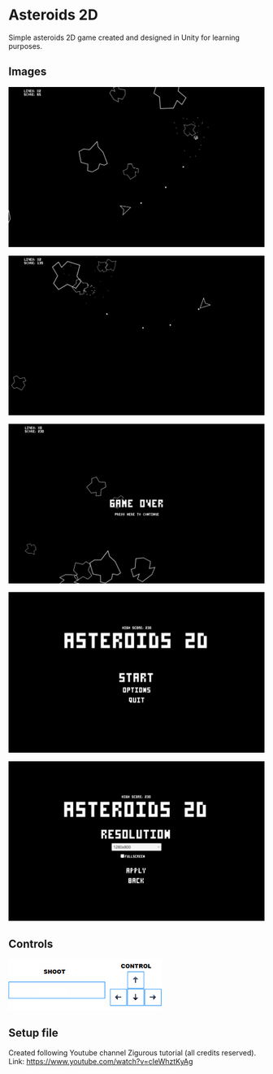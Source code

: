 # Asteroids 2D

Simple asteroids 2D game created and designed in Unity for learning purposes. 

## Images

![Gameplay1](https://github.com/ykupas/asteroids_2d/blob/main/images/Gameplay1.png)

![Gameplay2](https://github.com/ykupas/asteroids_2d/blob/main/images/Gameplay2.png)

![Game Over](https://github.com/ykupas/asteroids_2d/blob/main/images/Gameover.png)

![MainMenu](https://github.com/ykupas/asteroids_2d/blob/main/images/MainMenu.png)

![Options](https://github.com/ykupas/asteroids_2d/blob/main/images/Options.png)

## Controls

![Controls](https://github.com/ykupas/asteroids_2d/blob/main/images/Controls.png)

## Setup file

Created following Youtube channel Zigurous tutorial (all credits reserved). Link: https://www.youtube.com/watch?v=cIeWhztKyAg
